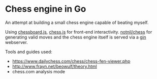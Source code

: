 # Chess engine in Go
An attempt at building a small chess engine capable of beating myself.

Using [chessboard.js](https://chessboardjs.com/), [chess.js](https://github.com/jhlywa/chess.js/) for front-end interactivity.
[notnil/chess](https://github.com/notnil/chess) for generating valid moves and the chess engine itself is served via a [gin](https://gin-gonic.com) webserver.

Tools and guides used:
- https://www.dailychess.com/chess/chess-fen-viewer.php
- http://www.frayn.net/beowulf/theory.html
- chess.com analysis mode